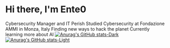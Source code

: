 # Hi there, I'm Ente0
Cybersecurity Manager and IT Perish
Studied Cybersecurity at Fondazione AMMI in Monza, Italy
Finding new ways to hack the planet
Currently learning more about AI
[![Anurag's GitHub stats-Dark](https://github-readme-stats.vercel.app/api?username=ente0v1&show_icons=true&theme=merko#gh-dark-mode-only)](https://github.com/anuraghazra/github-readme-stats#gh-dark-mode-only)
[![Anurag's GitHub stats-Light](https://github-readme-stats.vercel.app/api?username=ente0v1&show_icons=true&theme=default#gh-light-mode-only)](https://github.com/anuraghazra/github-readme-stats#gh-light-mode-only)
